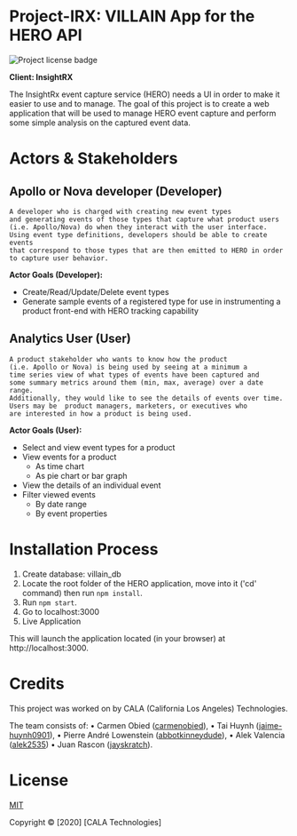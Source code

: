 # Project-IRX: VILLAIN App for the HERO API
![Project license badge](https://img.shields.io/badge/license-MIT-brightgreen) 

**Client: InsightRX**

The InsightRx event capture service (HERO) needs a UI in order to make it easier to use and to manage. The goal of this project is to create a web application that will be used to manage HERO event capture and perform some simple analysis on the captured event data.

# Actors & Stakeholders

## Apollo or Nova developer (Developer)
```
A developer who is charged with creating new event types 
and generating events of those types that capture what product users 
(i.e. Apollo/Nova) do when they interact with the user interface. 
Using event type definitions, developers should be able to create events 
that correspond to those types that are then emitted to HERO in order 
to capture user behavior.
 ```

**Actor Goals (Developer):**
* Create/Read/Update/Delete event types
* Generate sample events of a registered type for use in instrumenting a product front-end with HERO tracking capability

## Analytics User (User)
```
A product stakeholder who wants to know how the product 
(i.e. Apollo or Nova) is being used by seeing at a minimum a 
time series view of what types of events have been captured and 
some summary metrics around them (min, max, average) over a date range. 
Additionally, they would like to see the details of events over time. 
Users may be  product managers, marketers, or executives who 
are interested in how a product is being used.
```

**Actor Goals (User):**
* Select and view event types for a product
* View events for a product
    * As time chart
    * As pie chart or bar graph
* View the details of an individual event
* Filter viewed events
    * By date range
    * By event properties


# Installation Process

1. Create database: villain_db
2. Locate the root folder of the HERO application, move into it ('cd' command) then run `npm install`.
3. Run `npm start`.
4. Go to localhost:3000
5. Live Application

This will launch the application located (in your browser) at http://localhost:3000.

# Credits
This project was worked on by CALA (California Los Angeles) Technologies.

The team consists of:
	• Carmen Obied ([carmenobied](https://github.com/carmenobied)),
	• Tai Huynh ([jaime-huynh0901](https://github.com/Jaime-Huynh0901)),
	• Pierre André Lowenstein ([abbotkinneydude](https://github.com/@abbotkinneydude)),
	• Alek Valencia ([alek2535](https://github.com/alek2535))
	• Juan Rascon ([jayskratch](https://github.com/jayskratch)).

# License
[MIT](https://choosealicense.com/licenses/mit/)

Copyright © [2020] [CALA Technologies]